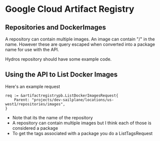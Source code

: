 # Google Cloud Artifact Registry

## Repositories and DockerImages

A repository can contain multiple images. 
An image can contain "/" in the name. However these are query escaped
when converted into a package name for use with the API.

Hydros repository should have some example code.

## Using the API to List Docker Images

Here's an example request

```
req := &artifactregistrypb.ListDockerImagesRequest{	
	Parent: "projects/dev-sailplane/locations/us-west1/repositories/images",
}
```

* Note that its the name of the repository
* A repository can contain multiple images but I think each of those is considered a package
* To get the tags associated with a package you do a ListTagsRequest